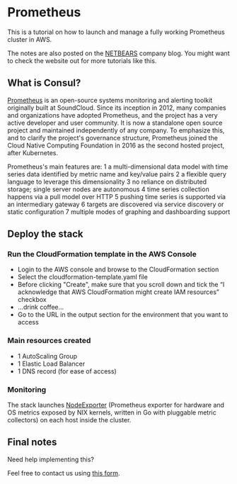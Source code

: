 # Prometheus

This is a tutorial on how to launch and manage a fully working Prometheus cluster in AWS.

The notes are also posted on the [NETBEARS](https://netbears.com/blog/monitoring-alerting-prometheus-aws/) company blog. You might want to check the website out for more tutorials like this.

## What is Consul?

[Prometheus](https://prometheus.io/docs/introduction/overview/) is an open-source systems monitoring and alerting toolkit originally built at SoundCloud. Since its inception in 2012, many companies and organizations have adopted Prometheus, and the project has a very active developer and user community. It is now a standalone open source project and maintained independently of any company. To emphasize this, and to clarify the project's governance structure, Prometheus joined the Cloud Native Computing Foundation in 2016 as the second hosted project, after Kubernetes.

Prometheus's main features are:
1 a multi-dimensional data model with time series data identified by metric name and key/value pairs
2 a flexible query language to leverage this dimensionality
3 no reliance on distributed storage; single server nodes are autonomous
4 time series collection happens via a pull model over HTTP
5 pushing time series is supported via an intermediary gateway
6 targets are discovered via service discovery or static configuration
7 multiple modes of graphing and dashboarding support

## Deploy the stack

### Run the CloudFormation template in the AWS Console
* Login to the AWS console and browse to the CloudFormation section
* Select the cloudformation-template.yaml file
* Before clicking "Create", make sure that you scroll down and tick the “I acknowledge that AWS CloudFormation might create IAM resources” checkbox
* ...drink coffee...
* Go to the URL in the output section for the environment that you want to access

### Main resources created

* 1 AutoScaling Group
* 1 Elastic Load Balancer
* 1 DNS record (for ease of access)

### Monitoring

The stack launches [NodeExporter](https://github.com/prometheus/node_exporter/) (Prometheus exporter for hardware and OS metrics exposed by NIX kernels, written in Go with pluggable metric collectors) on each host inside the cluster.

## Final notes
Need help implementing this?

Feel free to contact us using [this form](https://netbears.com/#contact-form).
